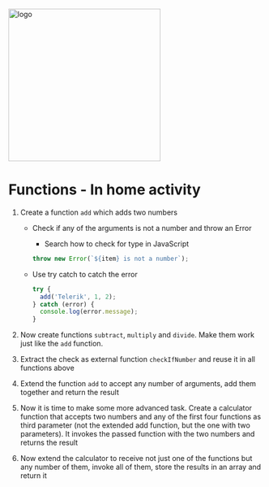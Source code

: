 <img src="https://webassets.telerikacademy.com/images/default-source/logos/telerik-academy.svg)" alt="logo" width="300px" style="margin-top: 20px;"/>

# Functions - In home activity

1. Create a function `add` which adds two numbers

   - Check if any of the arguments is not a number and throw an Error

     - Search how to check for type in JavaScript

     ```js
     throw new Error(`${item} is not a number`);
     ```

   - Use try catch to catch the error

     ```js
     try {
       add('Telerik', 1, 2);
     } catch (error) {
       console.log(error.message);
     }
     ```

1. Now create functions `subtract`, `multiply` and `divide`. Make them work just like the `add` function.

1. Extract the check as external function `checkIfNumber` and reuse it in all functions above

1. Extend the function `add` to accept any number of arguments, add them together and return the result

1. Now it is time to make some more advanced task. Create a calculator function that accepts two numbers and any of the first four functions as third parameter (not the extended add function, but the one with two parameters). It invokes the passed function with the two numbers and returns the result

1. Now extend the calculator to receive not just one of the functions but any number of them, invoke all of them, store the results in an array and return it
